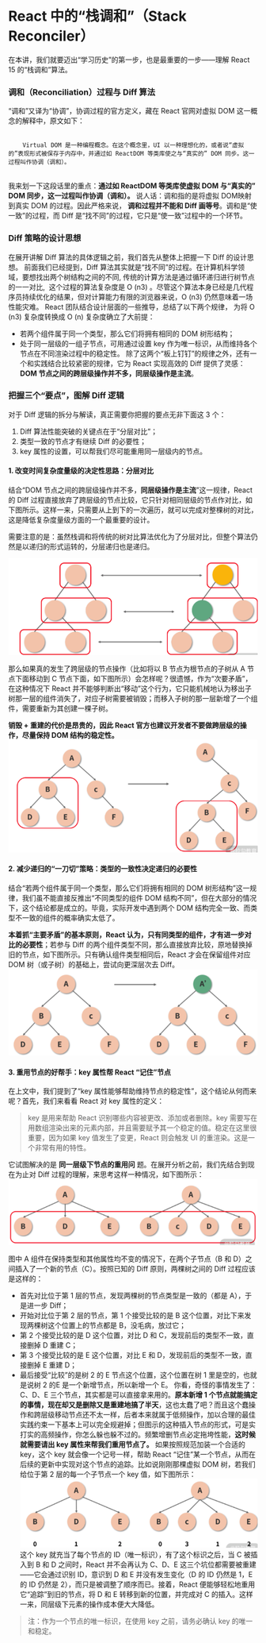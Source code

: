 React 中的“栈调和”（Stack Reconciler）
====
在本讲，我们就要迈出“学习历史”的第一步，也是最重要的一步——理解 React 15 的“栈调和”算法。
### 调和（Reconciliation）过程与 Diff 算法
“调和”又译为“协调”，协调过程的官方定义，藏在 React 官网对虚拟 DOM 这一概念的解释中，原文如下：
<pre>
  <code>
    Virtual DOM 是一种编程概念。在这个概念里，UI 以一种理想化的，或者说“虚拟的”表现形式被保存于内存中，并通过如 ReactDOM 等类库使之与“真实的” DOM 同步。这一过程叫作协调（调和）。
  </code>
</pre>

我来划一下这段话里的重点：__通过如 ReactDOM 等类库使虚拟 DOM 与“真实的” DOM 同步，这一过程叫作协调（调和）。__
说人话：调和指的是将虚拟 DOM映射到真实 DOM 的过程。因此严格来说， __调和过程并不能和 Diff 画等号__。调和是“使一致”的过程，而 Diff 是“找不同”的过程，它只是“使一致”过程中的一个环节。

### Diff 策略的设计思想
在展开讲解 Diff 算法的具体逻辑之前，我们首先从整体上把握一下 Diff 的设计思想。
前面我们已经提到，Diff 算法其实就是“找不同”的过程。在计算机科学领域，要想找出两个树结构之间的不同, 传统的计算方法是通过循环递归进行树节点的一一对比,  这个过程的算法复杂度是 O (n3) 。尽管这个算法本身已经是几代程序员持续优化的结果，但对计算能力有限的浏览器来说，O (n3) 仍然意味着一场性能灾难。
React 团队结合设计层面的一些推导，总结了以下两个规律， 为将 O (n3) 复杂度转换成 O (n) 复杂度确立了大前提：
* 若两个组件属于同一个类型，那么它们将拥有相同的 DOM 树形结构；
* 处于同一层级的一组子节点，可用通过设置 key 作为唯一标识，从而维持各个节点在不同渲染过程中的稳定性。
除了这两个“板上钉钉”的规律之外，还有一个和实践结合比较紧密的规律，它为 React 实现高效的 Diff 提供了灵感：__DOM 节点之间的跨层级操作并不多，同层级操作是主流__。
### 把握三个“要点”，图解 Diff 逻辑
对于 Diff 逻辑的拆分与解读，真正需要你把握的要点无非下面这 3 个：
1. Diff 算法性能突破的关键点在于“分层对比”；
2. 类型一致的节点才有继续 Diff 的必要性；
3. key 属性的设置，可以帮我们尽可能重用同一层级内的节点。
#### 1. 改变时间复杂度量级的决定性思路：分层对比
结合“DOM 节点之间的跨层级操作并不多，__同层级操作是主流__”这一规律，React 的 Diff 过程直接放弃了跨层级的节点比较，它只针对相同层级的节点作对比，如下图所示。这样一来，只需要从上到下的一次遍历，就可以完成对整棵树的对比，这是降低复杂度量级方面的一个最重要的设计。

需要注意的是：虽然栈调和将传统的树对比算法优化为了分层对比，但整个算法仍然是以递归的形式运转的，分层递归也是递归。

![avater](../assets/diff1.png)

那么如果真的发生了跨层级的节点操作（比如将以 B 节点为根节点的子树从 A 节点下面移动到 C 节点下面，如下图所示）会怎样呢？很遗憾，作为“次要矛盾”，在这种情况下 React 并不能够判断出“移动”这个行为，它只能机械地认为移出子树那一层的组件消失了，对应子树需要被销毁；而移入子树的那一层新增了一个组件，需要重新为其创建一棵子树。

__销毁 + 重建的代价是昂贵的，因此 React 官方也建议开发者不要做跨层级的操作，尽量保持 DOM 结构的稳定性。__
![avater](../assets/diff2.png)

#### 2. 减少递归的“一刀切”策略：类型的一致性决定递归的必要性
结合“若两个组件属于同一个类型，那么它们将拥有相同的 DOM 树形结构”这一规律，我们虽不能直接反推出“不同类型的组件 DOM 结构不同”，但在大部分的情况下，这个结论都是成立的。毕竟，实际开发中遇到两个 DOM 结构完全一致、而类型不一致的组件的概率确实太低了。

__本着抓“主要矛盾”的基本原则，React 认为，只有同类型的组件，才有进一步对比的必要性__；若参与 Diff 的两个组件类型不同，那么直接放弃比较，原地替换掉旧的节点，如下图所示。只有确认组件类型相同后，React 才会在保留组件对应 DOM 树（或子树）的基础上，尝试向更深层次去 Diff。
![avater](../assets/diff3.png)

#### 3. 重用节点的好帮手：key 属性帮 React “记住”节点

在上文中，我们提到了“key 属性能够帮助维持节点的稳定性”，这个结论从何而来呢？首先，我们来看看 React 对 key 属性的定义：

> key 是用来帮助 React 识别哪些内容被更改、添加或者删除。key 需要写在用数组渲染出来的元素内部，并且需要赋予其一个稳定的值。稳定在这里很重要，因为如果 key 值发生了变更，React 则会触发 UI 的重渲染。这是一个非常有用的特性。

它试图解决的是 __同一层级下节点的重用问__ 题。在展开分析之前，我们先结合到现在为止对 Diff 过程的理解，来思考这样一种情况，如下图所示：
![avater](../assets/diff4.png)

图中 A 组件在保持类型和其他属性均不变的情况下，在两个子节点（B 和 D）之间插入了一个新的节点（C）。按照已知的 Diff 原则，两棵树之间的 Diff 过程应该是这样的：
* 首先对比位于第 1 层的节点，发现两棵树的节点类型是一致的（都是 A），于是进一步 Diff；
* 开始对比位于第 2 层的节点，第 1 个接受比较的是 B 这个位置，对比下来发现两棵树这个位置上的节点都是 B，没毛病，放过它；
* 第 2 个接受比较的是 D 这个位置，对比 D 和 C，发现前后的类型不一致，直接删掉 D 重建 C；
* 第 3 个接受比较的是 E 这个位置，对比 E 和 D，发现前后的类型不一致，直接删掉 E 重建 D；
* 最后接受“比较”的是树 2 的 E 节点这个位置，这个位置在树 1 里是空的，也就是说树 2 的E 是一个新增节点，所以新增一个 E。
你看，奇怪的事情发生了：C、D、E 三个节点，其实都是可以直接拿来用的。__原本新增 1 个节点就能搞定的事情，现在却又是删除又是重建地搞了半天__，这也太蠢了吧？而且这个蠢操作和跨层级移动节点还不太一样，后者本来就属于低频操作，加以合理的最佳实践约束一下基本上可以完全规避掉；但图示的这种插入节点的形式，可是实打实的高频操作，你怎么躲也躲不过的。频繁增删节点必定拖垮性能，__这时候就需要请出 key 属性来帮我们重用节点了。__
如果按照规范加装一个合适的 key，这个 key 就会像一个记号一样，帮助 React “记住”某一个节点，从而在后续的更新中实现对这个节点的追踪。比如说刚刚那棵虚拟 DOM 树，若我们给位于第 2 层的每一个子节点一个 key 值，如下图所示：
![avater](../assets/diff5.png)
这个 key 就充当了每个节点的 ID（唯一标识），有了这个标识之后，当 C 被插入到 B 和 D 之间时，React 并不会再认为 C、D、E 这三个坑位都需要被重建——它会通过识别 ID，意识到 D 和 E 并没有发生变化（D 的 ID 仍然是 1，E 的 ID 仍然是 2），而只是被调整了顺序而已。接着，React 便能够轻松地重用它“追踪”到旧的节点，将 D 和 E 转移到新的位置，并完成对 C 的插入。这样一来，同层级下元素的操作成本便大大降低。
> 注：作为一个节点的唯一标识，在使用 key 之前，请务必确认 key 的唯一和稳定。